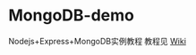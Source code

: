 MongoDB-demo
============

Nodejs+Express+MongoDB实例教程
教程见 [Wiki](https://github.com/yuanzm/MongoDB-demo/wiki/%E7%AC%AC%E4%B8%80%E7%AB%A0--MongoDB%E5%85%A5%E9%97%A8)
